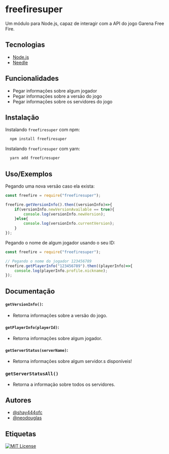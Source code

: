 # freefiresuper

Um módulo para Node.js, capaz de interagir com a API do jogo Garena Free Fire.


## Tecnologias

 - [Node.js](https://nodejs.org/en/)
 - [Needle](https://www.npmjs.com/package/needle)

##  Funcionalidades

- Pegar informações sobre algum jogador
- Pegar informações sobre a versão do jogo
- Pegar informações sobre os servidores do jogo


## Instalação

Instalando `freefiresuper` com npm:

```bash
  npm install freefiresuper
```

Instalando `freefiresuper` com yarn:

```bash
  yarn add freefiresuper
```
    
## Uso/Exemplos

Pegando uma nova versão caso ela exista: 

```javascript
const freefire = require("freefiresuper");

freefire.getVersionInfo().then((versionInfo)=>{
    if(versionInfo.newVersionAvailable == true){ 
        console.log(versionInfo.newVersion);
    }else{
        console.log(versionInfo.currentVersion);
    }
});
```

Pegando o nome de algum jogador usando o seu ID:

```javascript
const freefire = require("freefiresuper");

// Pegando o nome do jogador 123456789
freefire.getPlayerInfo("123456789").then((playerInfo)=>{
    console.log(playerInfo.profile.nickname);
});
```


## Documentação

#### `getVersionInfo()`:
- Retorna informações sobre a versão do jogo.

#### `getPlayerInfo(playerId)`:
- Retorna informações sobre algum jogador.

#### `getServerStatus(serverName)`:
- Retorna informações sobre algum servidor.s disponíveis!

### `getServerStatusAll()`
- Retorna a informação sobre todos os servidores.

## Autores

- [@shay444ofc](https://github.com/shay444ofc)
- [@neodouglas](https://github.com/neodouglas)


## Etiquetas

[![MIT License](https://img.shields.io/badge/License-MIT-green.svg)](https://choosealicense.com/licenses/mit/)